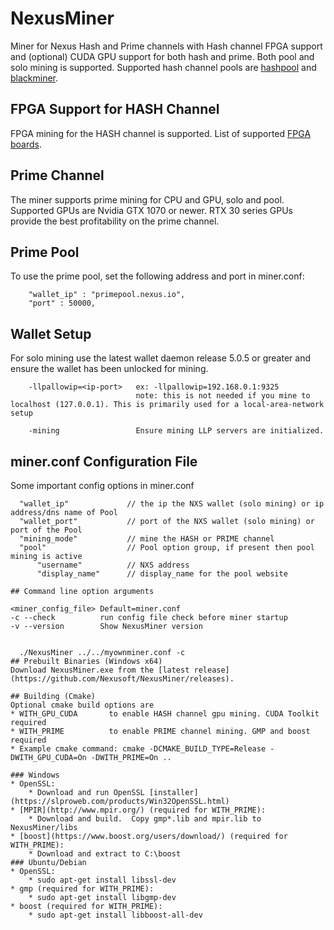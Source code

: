 # NexusMiner

Miner for Nexus Hash and Prime channels with Hash channel FPGA support and (optional) CUDA GPU support for both hash and prime. Both pool and solo mining is supported. Supported hash channel pools are [hashpool](https://hashpool.com/coins/NXS) and [blackminer](https://pool.blackminer.com/).

## FPGA Support for HASH Channel
FPGA mining for the HASH channel is supported.  List of supported [FPGA boards](https://github.com/Nexusoft/NexusMiner/blob/master/docs/fpga_support.md). 

## Prime Channel
The miner supports prime mining for CPU and GPU, solo and pool.  Supported GPUs are Nvidia GTX 1070 or newer.  RTX 30 series GPUs provide the best profitability on the prime channel.

## Prime Pool
To use the prime pool, set the following address and port in miner.conf:
```
    "wallet_ip" : "primepool.nexus.io",
    "port" : 50000,
```

## Wallet Setup

For solo mining use the latest wallet daemon release 5.0.5 or greater and ensure the wallet has been unlocked for mining.

```
    -llpallowip=<ip-port>   ex: -llpallowip=192.168.0.1:9325 
                            note: this is not needed if you mine to localhost (127.0.0.1). This is primarily used for a local-area-network setup

    -mining                 Ensure mining LLP servers are initialized.
```

 ## miner.conf Configuration File

  Some important config options in miner.conf

  ```
    "wallet_ip"             // the ip the NXS wallet (solo mining) or ip address/dns name of Pool  
    "wallet_port"           // port of the NXS wallet (solo mining) or port of the Pool  
    "mining_mode"           // mine the HASH or PRIME channel  
    "pool"                  // Pool option group, if present then pool mining is active  
        "username"          // NXS address  
        "display_name"      // display_name for the pool website  

## Command line option arguments
```
    <miner_config_file> Default=miner.conf
    -c --check          run config file check before miner startup
    -v --version        Show NexusMiner version
```

  ./NexusMiner ../../myownminer.conf -c
## Prebuilt Binaries (Windows x64)
Download NexusMiner.exe from the [latest release](https://github.com/Nexusoft/NexusMiner/releases). 

## Building (Cmake) 
Optional cmake build options are
* WITH_GPU_CUDA       to enable HASH channel gpu mining. CUDA Toolkit required
* WITH_PRIME          to enable PRIME channel mining. GMP and boost required
* Example cmake command: cmake -DCMAKE_BUILD_TYPE=Release -DWITH_GPU_CUDA=On -DWITH_PRIME=On ..

### Windows
* OpenSSL: 
    * Download and run OpenSSL [installer](https://slproweb.com/products/Win32OpenSSL.html)
* [MPIR](http://www.mpir.org/) (required for WITH_PRIME):
    * Download and build.  Copy gmp*.lib and mpir.lib to NexusMiner/libs
* [boost](https://www.boost.org/users/download/) (required for WITH_PRIME):
    * Download and extract to C:\boost
### Ubuntu/Debian
* OpenSSL:
    * sudo apt-get install libssl-dev
* gmp (required for WITH_PRIME):  
    * sudo apt-get install libgmp-dev
* boost (required for WITH_PRIME):
    * sudo apt-get install libboost-all-dev

